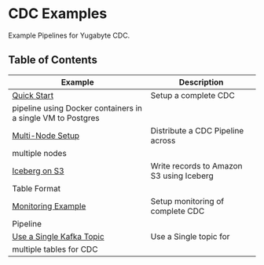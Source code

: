 # CDC Examples

Example Pipelines for Yugabyte CDC.

## Table of Contents

|Example|Description|
|-------|-----------|
|[Quick Start](cdc-quickstart-kafka-connect/README.md)|Setup a complete CDC
pipeline using Docker containers in a single VM to Postgres|
|[Multi-Node Setup](multi-setup/README.md)|Distribute a CDC Pipeline across
multiple nodes|
|[Iceberg on S3](iceberg/README.md)|Write records to Amazon S3 using Iceberg
Table Format|
|[Monitoring Example](monitoring/README.md)|Setup monitoring of complete CDC
Pipeline|
|[Use a Single Kafka Topic](single-topic/README.md)|Use a Single topic for
multiple tables for CDC|
